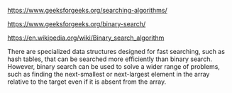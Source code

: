 https://www.geeksforgeeks.org/searching-algorithms/

https://www.geeksforgeeks.org/binary-search/

https://en.wikipedia.org/wiki/Binary_search_algorithm

There are specialized data structures designed for fast searching, such as hash tables, that can be searched more efficiently than binary search. However, binary search can be used to solve a wider range of problems, such as finding the next-smallest or next-largest element in the array relative to the target even if it is absent from the array.

